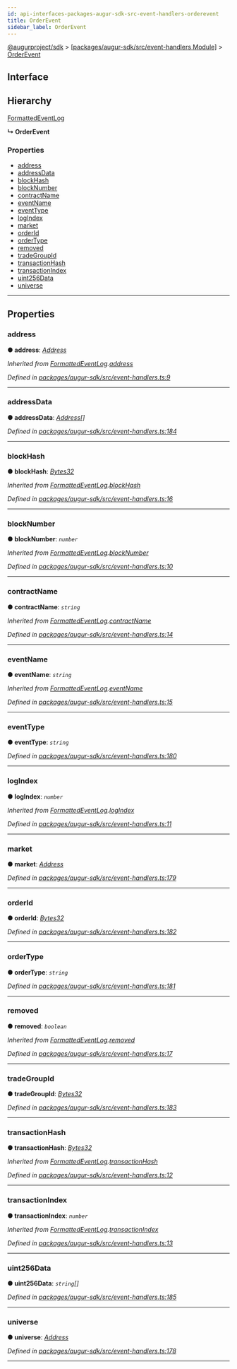 ```yaml
---
id: api-interfaces-packages-augur-sdk-src-event-handlers-orderevent
title: OrderEvent
sidebar_label: OrderEvent
---
```


[@augurproject/sdk](api-readme.md) > [[packages/augur-sdk/src/event-handlers Module]](api-modules-packages-augur-sdk-src-event-handlers-module.md) > [OrderEvent](api-interfaces-packages-augur-sdk-src-event-handlers-orderevent.md)

## Interface

## Hierarchy

 [FormattedEventLog](api-interfaces-packages-augur-sdk-src-event-handlers-formattedeventlog.md)

**↳ OrderEvent**

### Properties

* [address](api-interfaces-packages-augur-sdk-src-event-handlers-orderevent.md#address)
* [addressData](api-interfaces-packages-augur-sdk-src-event-handlers-orderevent.md#addressdata)
* [blockHash](api-interfaces-packages-augur-sdk-src-event-handlers-orderevent.md#blockhash)
* [blockNumber](api-interfaces-packages-augur-sdk-src-event-handlers-orderevent.md#blocknumber)
* [contractName](api-interfaces-packages-augur-sdk-src-event-handlers-orderevent.md#contractname)
* [eventName](api-interfaces-packages-augur-sdk-src-event-handlers-orderevent.md#eventname)
* [eventType](api-interfaces-packages-augur-sdk-src-event-handlers-orderevent.md#eventtype)
* [logIndex](api-interfaces-packages-augur-sdk-src-event-handlers-orderevent.md#logindex)
* [market](api-interfaces-packages-augur-sdk-src-event-handlers-orderevent.md#market)
* [orderId](api-interfaces-packages-augur-sdk-src-event-handlers-orderevent.md#orderid)
* [orderType](api-interfaces-packages-augur-sdk-src-event-handlers-orderevent.md#ordertype)
* [removed](api-interfaces-packages-augur-sdk-src-event-handlers-orderevent.md#removed)
* [tradeGroupId](api-interfaces-packages-augur-sdk-src-event-handlers-orderevent.md#tradegroupid)
* [transactionHash](api-interfaces-packages-augur-sdk-src-event-handlers-orderevent.md#transactionhash)
* [transactionIndex](api-interfaces-packages-augur-sdk-src-event-handlers-orderevent.md#transactionindex)
* [uint256Data](api-interfaces-packages-augur-sdk-src-event-handlers-orderevent.md#uint256data)
* [universe](api-interfaces-packages-augur-sdk-src-event-handlers-orderevent.md#universe)

---

## Properties

<a id="address"></a>

###  address

**● address**: *[Address](api-modules-packages-augur-sdk-src-event-handlers-module.md#address)*

*Inherited from [FormattedEventLog](api-interfaces-packages-augur-sdk-src-event-handlers-formattedeventlog.md).[address](api-interfaces-packages-augur-sdk-src-event-handlers-formattedeventlog.md#address)*

*Defined in [packages/augur-sdk/src/event-handlers.ts:9](https://github.com/AugurProject/augur/blob/bae2172ca0/packages/augur-sdk/src/event-handlers.ts#L9)*

___
<a id="addressdata"></a>

###  addressData

**● addressData**: *[Address](api-modules-packages-augur-sdk-src-event-handlers-module.md#address)[]*

*Defined in [packages/augur-sdk/src/event-handlers.ts:184](https://github.com/AugurProject/augur/blob/bae2172ca0/packages/augur-sdk/src/event-handlers.ts#L184)*

___
<a id="blockhash"></a>

###  blockHash

**● blockHash**: *[Bytes32](api-modules-packages-augur-sdk-src-event-handlers-module.md#bytes32)*

*Inherited from [FormattedEventLog](api-interfaces-packages-augur-sdk-src-event-handlers-formattedeventlog.md).[blockHash](api-interfaces-packages-augur-sdk-src-event-handlers-formattedeventlog.md#blockhash)*

*Defined in [packages/augur-sdk/src/event-handlers.ts:16](https://github.com/AugurProject/augur/blob/bae2172ca0/packages/augur-sdk/src/event-handlers.ts#L16)*

___
<a id="blocknumber"></a>

###  blockNumber

**● blockNumber**: *`number`*

*Inherited from [FormattedEventLog](api-interfaces-packages-augur-sdk-src-event-handlers-formattedeventlog.md).[blockNumber](api-interfaces-packages-augur-sdk-src-event-handlers-formattedeventlog.md#blocknumber)*

*Defined in [packages/augur-sdk/src/event-handlers.ts:10](https://github.com/AugurProject/augur/blob/bae2172ca0/packages/augur-sdk/src/event-handlers.ts#L10)*

___
<a id="contractname"></a>

###  contractName

**● contractName**: *`string`*

*Inherited from [FormattedEventLog](api-interfaces-packages-augur-sdk-src-event-handlers-formattedeventlog.md).[contractName](api-interfaces-packages-augur-sdk-src-event-handlers-formattedeventlog.md#contractname)*

*Defined in [packages/augur-sdk/src/event-handlers.ts:14](https://github.com/AugurProject/augur/blob/bae2172ca0/packages/augur-sdk/src/event-handlers.ts#L14)*

___
<a id="eventname"></a>

###  eventName

**● eventName**: *`string`*

*Inherited from [FormattedEventLog](api-interfaces-packages-augur-sdk-src-event-handlers-formattedeventlog.md).[eventName](api-interfaces-packages-augur-sdk-src-event-handlers-formattedeventlog.md#eventname)*

*Defined in [packages/augur-sdk/src/event-handlers.ts:15](https://github.com/AugurProject/augur/blob/bae2172ca0/packages/augur-sdk/src/event-handlers.ts#L15)*

___
<a id="eventtype"></a>

###  eventType

**● eventType**: *`string`*

*Defined in [packages/augur-sdk/src/event-handlers.ts:180](https://github.com/AugurProject/augur/blob/bae2172ca0/packages/augur-sdk/src/event-handlers.ts#L180)*

___
<a id="logindex"></a>

###  logIndex

**● logIndex**: *`number`*

*Inherited from [FormattedEventLog](api-interfaces-packages-augur-sdk-src-event-handlers-formattedeventlog.md).[logIndex](api-interfaces-packages-augur-sdk-src-event-handlers-formattedeventlog.md#logindex)*

*Defined in [packages/augur-sdk/src/event-handlers.ts:11](https://github.com/AugurProject/augur/blob/bae2172ca0/packages/augur-sdk/src/event-handlers.ts#L11)*

___
<a id="market"></a>

###  market

**● market**: *[Address](api-modules-packages-augur-sdk-src-event-handlers-module.md#address)*

*Defined in [packages/augur-sdk/src/event-handlers.ts:179](https://github.com/AugurProject/augur/blob/bae2172ca0/packages/augur-sdk/src/event-handlers.ts#L179)*

___
<a id="orderid"></a>

###  orderId

**● orderId**: *[Bytes32](api-modules-packages-augur-sdk-src-event-handlers-module.md#bytes32)*

*Defined in [packages/augur-sdk/src/event-handlers.ts:182](https://github.com/AugurProject/augur/blob/bae2172ca0/packages/augur-sdk/src/event-handlers.ts#L182)*

___
<a id="ordertype"></a>

###  orderType

**● orderType**: *`string`*

*Defined in [packages/augur-sdk/src/event-handlers.ts:181](https://github.com/AugurProject/augur/blob/bae2172ca0/packages/augur-sdk/src/event-handlers.ts#L181)*

___
<a id="removed"></a>

###  removed

**● removed**: *`boolean`*

*Inherited from [FormattedEventLog](api-interfaces-packages-augur-sdk-src-event-handlers-formattedeventlog.md).[removed](api-interfaces-packages-augur-sdk-src-event-handlers-formattedeventlog.md#removed)*

*Defined in [packages/augur-sdk/src/event-handlers.ts:17](https://github.com/AugurProject/augur/blob/bae2172ca0/packages/augur-sdk/src/event-handlers.ts#L17)*

___
<a id="tradegroupid"></a>

###  tradeGroupId

**● tradeGroupId**: *[Bytes32](api-modules-packages-augur-sdk-src-event-handlers-module.md#bytes32)*

*Defined in [packages/augur-sdk/src/event-handlers.ts:183](https://github.com/AugurProject/augur/blob/bae2172ca0/packages/augur-sdk/src/event-handlers.ts#L183)*

___
<a id="transactionhash"></a>

###  transactionHash

**● transactionHash**: *[Bytes32](api-modules-packages-augur-sdk-src-event-handlers-module.md#bytes32)*

*Inherited from [FormattedEventLog](api-interfaces-packages-augur-sdk-src-event-handlers-formattedeventlog.md).[transactionHash](api-interfaces-packages-augur-sdk-src-event-handlers-formattedeventlog.md#transactionhash)*

*Defined in [packages/augur-sdk/src/event-handlers.ts:12](https://github.com/AugurProject/augur/blob/bae2172ca0/packages/augur-sdk/src/event-handlers.ts#L12)*

___
<a id="transactionindex"></a>

###  transactionIndex

**● transactionIndex**: *`number`*

*Inherited from [FormattedEventLog](api-interfaces-packages-augur-sdk-src-event-handlers-formattedeventlog.md).[transactionIndex](api-interfaces-packages-augur-sdk-src-event-handlers-formattedeventlog.md#transactionindex)*

*Defined in [packages/augur-sdk/src/event-handlers.ts:13](https://github.com/AugurProject/augur/blob/bae2172ca0/packages/augur-sdk/src/event-handlers.ts#L13)*

___
<a id="uint256data"></a>

###  uint256Data

**● uint256Data**: *`string`[]*

*Defined in [packages/augur-sdk/src/event-handlers.ts:185](https://github.com/AugurProject/augur/blob/bae2172ca0/packages/augur-sdk/src/event-handlers.ts#L185)*

___
<a id="universe"></a>

###  universe

**● universe**: *[Address](api-modules-packages-augur-sdk-src-event-handlers-module.md#address)*

*Defined in [packages/augur-sdk/src/event-handlers.ts:178](https://github.com/AugurProject/augur/blob/bae2172ca0/packages/augur-sdk/src/event-handlers.ts#L178)*

___

